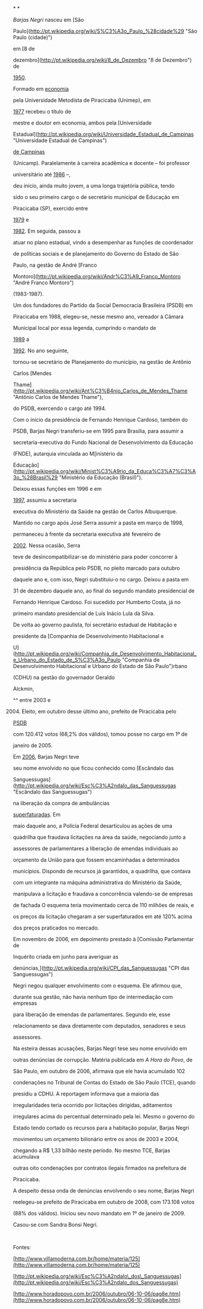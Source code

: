 

* *



*Barjas Negri* nasceu em [São

Paulo](http://pt.wikipedia.org/wiki/S%C3%A3o_Paulo_%28cidade%29 "São Paulo (cidade)")

em [8 de

dezembro](http://pt.wikipedia.org/wiki/8_de_Dezembro "8 de Dezembro") de

[1950](http://pt.wikipedia.org/wiki/1950 "1950").



Formado em [economia](http://pt.wikipedia.org/wiki/Economia "Economia")

pela Universidade Metodista de Piracicaba (Unimep), em

[1977](http://pt.wikipedia.org/wiki/1977 "1977") recebeu o título de

mestre e doutor em economia, ambos pela [Universidade

Estadual](http://pt.wikipedia.org/wiki/Universidade_Estadual_de_Campinas "Universidade Estadual de Campinas")

[de Campinas](http://pt.wikipedia.org/wiki/Campinas "Campinas")

(Unicamp). Paralelamente à carreira acadêmica e docente – foi professor

universitário até [1986](http://pt.wikipedia.org/wiki/1986 "1986") –,

deu início, ainda muito jovem, a uma longa trajetória pública, tendo

sido o seu primeiro cargo o de secretário municipal de Educação em

Piracicaba (SP), exercido entre

[1979](http://pt.wikipedia.org/wiki/1979 "1979") e

[1982](http://pt.wikipedia.org/wiki/1982 "1982"). Em seguida, passou a

atuar no plano estadual, vindo a desempenhar as funções de coordenador

de políticas sociais e de planejamento do Governo do Estado de São

Paulo, na gestão de André [Franco

Montoro](http://pt.wikipedia.org/wiki/Andr%C3%A9_Franco_Montoro "André Franco Montoro")

(1983-1987).



Um dos fundadores do Partido da Social Democracia Brasileira (PSDB) em

Piracicaba em 1988, elegeu-se, nesse mesmo ano, vereador à Câmara

Municipal local por essa legenda, cumprindo o mandato de

[1989](http://pt.wikipedia.org/wiki/1989 "1989") a

[1992](http://pt.wikipedia.org/wiki/1992 "1992"). No ano seguinte,

tornou-se secretário de Planejamento do município, na gestão de Antônio

Carlos [Mendes

Thame](http://pt.wikipedia.org/wiki/Ant%C3%B4nio_Carlos_de_Mendes_Thame "Antônio Carlos de Mendes Thame"),

do PSDB, exercendo o cargo até 1994.



Com o início da presidência de Fernando Henrique Cardoso, também do

PSDB, Barjas Negri transferiu-se em 1995 para Brasília, para assumir a

secretaria-executiva do Fundo Nacional de Desenvolvimento da Educação

(FNDE), autarquia vinculada ao M[inistério da

Educação](http://pt.wikipedia.org/wiki/Minist%C3%A9rio_da_Educa%C3%A7%C3%A3o_%28Brasil%29 "Ministério da Educação (Brasil)").

Deixou essas funções em 1996 e em

[1997](http://pt.wikipedia.org/wiki/1997 "1997"), assumiu a secretaria

executiva do Ministério da Saúde na gestão de Carlos Albuquerque.

Mantido no cargo após José Serra assumir a pasta em março de 1998,

permaneceu à frente da secretaria executiva até fevereiro de

[2002](http://pt.wikipedia.org/wiki/2002 "2002"). Nessa ocasião, Serra

teve de desincompatibilizar-se do ministério para poder concorrer à

presidência da República pelo PSDB, no pleito marcado para outubro

daquele ano e, com isso, Negri substituiu-o no cargo. Deixou a pasta em

31 de dezembro daquele ano, ao final do segundo mandato presidencial de

Fernando Henrique Cardoso. Foi sucedido por Humberto Costa, já no

primeiro mandato presidencial de Luís Inácio Lula da Silva.



De volta ao governo paulista, foi secretário estadual de Habitação e

presidente da [Companhia de Desenvolvimento Habitacional e

U](http://pt.wikipedia.org/wiki/Companhia_de_Desenvolvimento_Habitacional_e_Urbano_do_Estado_de_S%C3%A3o_Paulo "Companhia de Desenvolvimento Habitacional e Urbano do Estado de São Paulo")rbano

(CDHU) na gestão do governador Geraldo

Alckmin[,](http://pt.wikipedia.org/wiki/Geraldo_Alckmin "Geraldo Alckmin")

^[](http://pt.wikipedia.org/wiki/Barjas_Negri#cite_note-0)^ entre 2003 e

2004. Eleito, em outubro desse último ano, prefeito de Piracicaba pelo

[PSDB](http://pt.wikipedia.org/wiki/Partido_da_Social_Democracia_Brasileira "Partido da Social Democracia Brasileira")

com 120.412 votos (68,2% dos válidos), tomou posse no cargo em 1º de

janeiro de 2005.



Em [2006](http://pt.wikipedia.org/wiki/2006 "2006"), Barjas Negri teve

seu nome envolvido no que ficou conhecido como [Escândalo das

Sanguessugas](http://pt.wikipedia.org/wiki/Esc%C3%A2ndalo_das_Sanguessugas "Escândalo das Sanguessugas")

na liberação da compra de ambulâncias

[superfaturadas](http://pt.wikipedia.org/wiki/Suborno "Suborno"). Em

maio daquele ano, a Polícia Federal desarticulou as ações de uma

quadrilha que fraudava licitações na área da saúde, negociando junto a

assessores de parlamentares a liberação de emendas individuais ao

orçamento da União para que fossem encaminhadas a determinados

municípios. Dispondo de recursos já garantidos, a quadrilha, que contava

com um integrante na máquina administrativa do Ministério da Saúde,

manipulava a licitação e fraudava a concorrência valendo-se de empresas

de fachada O esquema teria movimentado cerca de 110 milhões de reais, e

os preços da licitação chegaram a ser superfaturados em até 120% acima

dos preços praticados no mercado.



Em novembro de 2006, em depoimento prestado à [Comissão Parlamentar de

Inquérito criada em junho para averiguar as

denúncias,](http://pt.wikipedia.org/wiki/CPI_das_Sanguessugas "CPI das Sanguessugas")

Negri negou qualquer envolvimento com o esquema. Ele afirmou que,

durante sua gestão, não havia nenhum tipo de intermediação com empresas

para liberação de emendas de parlamentares. Segundo ele, esse

relacionamento se dava diretamente com deputados, senadores e seus

assessores.



Na esteira dessas acusações, Barjas Negri tese seu nome envolvido em

outras denúncias de corrupção. Matéria publicada em *A Hora do Povo*, de

São Paulo, em outubro de 2006, afirmava que ele havia acumulado 102

condenações no Tribunal de Contas do Estado de São Paulo (TCE), quando

presidiu a CDHU. A reportagem informava que a maioria das

irregularidades teria ocorrido por licitações dirigidas, aditamentos

irregulares acima do percentual determinado pela lei. Mesmo o governo do

Estado tendo cortado os recursos para a habitação popular, Barjas Negri

movimentou um orçamento bilionário entre os anos de 2003 e 2004,

chegando a R\$ 1,33 bilhão neste período. No mesmo TCE, Barjas acumulava

outras oito condenações por contratos ilegais firmados na prefeitura de

Piracicaba.



A despeito dessa onda de denúncias envolvendo o seu nome, Barjas Negri

reelegeu-se prefeito de Piracicaba em outubro de 2008, com 173.108 votos

(88% dos válidos). Iniciou seu novo mandato em 1º de janeiro de 2009.



Casou-se com Sandra Bonsi Negri.



 



Fontes:



[http://www.villamoderna.com.br/home/materia/125](http://www.villamoderna.com.br/home/materia/125)



[http://pt.wikipedia.org/wiki/Esc%C3%A2ndalo\_dos\_Sanguessugas](http://pt.wikipedia.org/wiki/Esc%C3%A2ndalo_dos_Sanguessugas)



[http://www.horadopovo.com.br/2006/outubro/06-10-06/pag8e.htm](http://www.horadopovo.com.br/2006/outubro/06-10-06/pag8e.htm)



 

